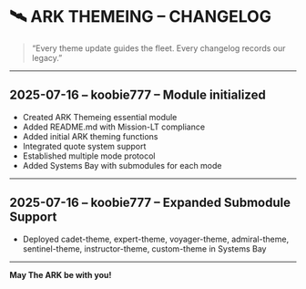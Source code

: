# 🛰️ ARK THEMEING – CHANGELOG

> “Every theme update guides the fleet. Every changelog records our legacy.”

---

## 2025-07-16 – koobie777 – Module initialized

- Created ARK Themeing essential module
- Added README.md with Mission-LT compliance
- Added initial ARK theming functions
- Integrated quote system support
- Established multiple mode protocol
- Added Systems Bay with submodules for each mode

---

## 2025-07-16 – koobie777 – Expanded Submodule Support

- Deployed cadet-theme, expert-theme, voyager-theme, admiral-theme, sentinel-theme, instructor-theme, custom-theme in Systems Bay

---

**May The ARK be with you!**
